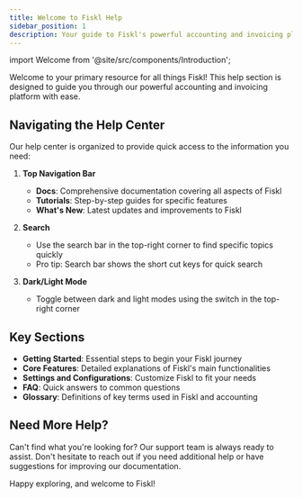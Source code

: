 ```yaml
---
title: Welcome to Fiskl Help
sidebar_position: 1
description: Your guide to Fiskl's powerful accounting and invoicing platform
---
```

import Welcome from '@site/src/components/Introduction';

<Welcome>

Welcome to your primary resource for all things Fiskl! This help section is designed to guide you through our powerful accounting and invoicing platform with ease.

## Navigating the Help Center

Our help center is organized to provide quick access to the information you need:

1. **Top Navigation Bar**
   - **Docs**: Comprehensive documentation covering all aspects of Fiskl
   - **Tutorials**: Step-by-step guides for specific features
   - **What's New**: Latest updates and improvements to Fiskl

2. **Search**
   - Use the search bar in the top-right corner to find specific topics quickly
   - Pro tip: Search bar shows the short cut keys for quick search

3. **Dark/Light Mode**
   - Toggle between dark and light modes using the switch in the top-right corner

## Key Sections

- **Getting Started**: Essential steps to begin your Fiskl journey
- **Core Features**: Detailed explanations of Fiskl's main functionalities
- **Settings and Configurations**: Customize Fiskl to fit your needs
- **FAQ**: Quick answers to common questions
- **Glossary**: Definitions of key terms used in Fiskl and accounting

## Need More Help?

Can't find what you're looking for? Our support team is always ready to assist. Don't hesitate to reach out if you need additional help or have suggestions for improving our documentation.

Happy exploring, and welcome to Fiskl!


</Welcome>